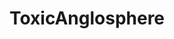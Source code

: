 ---
title: ToxicAnglosphere
crosslinks:
- Fragility
- me_irl
- aznidentity
- AsianMasculinity
- autotldr
---